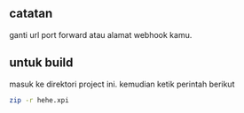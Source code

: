 ## catatan

ganti url port forward atau alamat webhook kamu.

## untuk build

masuk ke direktori project ini. kemudian ketik perintah berikut

```bash
zip -r hehe.xpi
```
